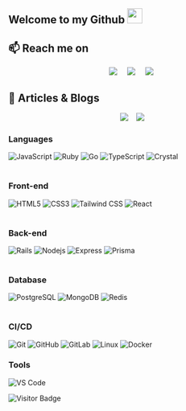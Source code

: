 ## Welcome to my Github <img src="https://raw.githubusercontent.com/aemmadi/aemmadi/master/wave.gif" width="30px">

## 📫 Reach me on
<p align="center">
  <a target="_blank"href="https://www.linkedin.com/in/abinash393"><img src="https://img.shields.io/badge/linkedin-%230077B5.svg?&style=for-the-badge&logo=linkedin&logoColor=white" /></a>&nbsp;&nbsp;&nbsp;&nbsp;
  <a target="_blank"href="https://twitter.com/abinashpanda393"><img src="https://img.shields.io/badge/twitter-%231DA1F2.svg?&style=for-the-badge&logo=twitter&logoColor=white" /></a>&nbsp;&nbsp;&nbsp;&nbsp;
  <a href="mailto:abinashp@protonmail.ch?subject=Hello%20Ileri,%20From%20Github"><img src="https://img.shields.io/badge/email-11121D.svg?&style=for-the-badge&logo=protonmail&logoColor=white" /></a>&nbsp;&nbsp;&nbsp;&nbsp;
</p>
 

## 💬 Articles & Blogs
<p align="center" align='right'>
  <a target="_blank"href="https://medium.com/@abinashpanda393"><img src="https://img.shields.io/badge/Medium%20-%231572B6.svg?&style=for-the-badge&logo=medium&logoColor=white" /></a>&nbsp;&nbsp;&nbsp;
    <a target="_blank"href="https://dev.to/abinash393"><img src="https://img.shields.io/badge/dev.to-%2312100E.svg?&style=for-the-badge&logo=dev.to&logoColor=white" /></a>&nbsp;&nbsp;&nbsp;
</p>

### Languages
![JavaScript](https://img.shields.io/badge/-JavaScript-black?style=flat-square&logo=javascript)
![Ruby](https://img.shields.io/badge/-ruby-CC342D?style=flat-square&logo=ruby)
![Go](https://img.shields.io/badge/-Go-000?&logo=Go)
![TypeScript](https://img.shields.io/badge/-TypeScript-black?style=flat-square&logo=typescript)
![Crystal](https://img.shields.io/badge/-Crystal-black?style=flat-square&logo=crystal)
<br/>
<br/>
### Front-end
![HTML5](https://img.shields.io/badge/-HTML5-E34F26?style=flat-square&logo=html5&logoColor=white)
![CSS3](https://img.shields.io/badge/-CSS3-1572B6?style=flat-square&logo=css3)
![Tailwind CSS](https://img.shields.io/badge/-TailwindCSS-%231a202c?style=flat-square&logo=tailwind-css)
![React](https://img.shields.io/badge/-React-black?style=flat-square&logo=react)
<br/>
<br/>
### Back-end
![Rails](https://img.shields.io/badge/-Rails-D30002?style=flat-square&logo=rubyonrails)
![Nodejs](https://img.shields.io/badge/-Nodejs-black?style=flat-square&logo=Node.js)
![Express](https://img.shields.io/badge/-Express-gray?style=flat-square&logo=express)
![Prisma](https://img.shields.io/badge/-Prisma-273040?style=flat-square&logo=prisma)
<br/>
<br/>
### Database
![PostgreSQL](https://img.shields.io/badge/-PostgreSQL-black?&logo=postgresql)
![MongoDB](https://img.shields.io/badge/-MongoDB-black?style=flat-square&logo=mongodb)
![Redis](https://img.shields.io/badge/-Redis-000?&logo=Redis)
<br/>
<br/>
### CI/CD
![Git](https://img.shields.io/badge/-Git-black?style=flat-square&logo=git)
![GitHub](https://img.shields.io/badge/-GitHub-181717?style=flat-square&logo=github)
![GitLab](https://img.shields.io/badge/-GitLab-292961?style=flat-square&logo=gitlab)
![Linux](https://img.shields.io/badge/-Linux-000?&logo=Linux)
![Docker](https://img.shields.io/badge/-Docker-000?&logo=Docker)
<br/>
### Tools
![VS Code](https://img.shields.io/badge/-VSCode-%23007ACC?style=flat-square&logo=visual-studio-code)

![Visitor Badge](https://visitor-badge.laobi.icu/badge?page_id=Abinash393.Abinash393)
